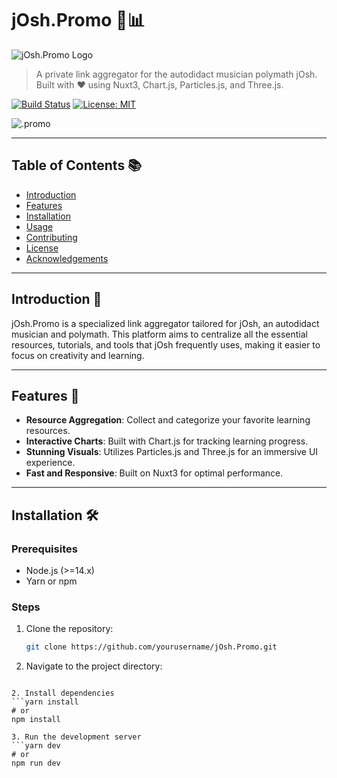 # jOsh.Promo 🎵📊

![jOsh.Promo Logo](./assets/logo.png)

> A private link aggregator for the autodidact musician polymath jOsh. Built with ❤️ using Nuxt3, Chart.js, Particles.js, and Three.js.

[![Build Status](https://travis-ci.com/yourusername/jOsh.Promo.svg?branch=main)](https://travis-ci.com/yourusername/jOsh.Promo)
[![License: MIT](https://img.shields.io/badge/License-MIT-yellow.svg)](https://opensource.org/licenses/MIT)

![.promo ](https://github.com/joshjgomes/.promo/assets/76191290/3649b045-c3d8-4297-94a7-b85673729b55)


---

## Table of Contents 📚

- [Introduction](#introduction)
- [Features](#features)
- [Installation](#installation)
- [Usage](#usage)
- [Contributing](#contributing)
- [License](#license)
- [Acknowledgements](#acknowledgements)

---

## Introduction 🎉

jOsh.Promo is a specialized link aggregator tailored for jOsh, an autodidact musician and polymath. This platform aims to centralize all the essential resources, tutorials, and tools that jOsh frequently uses, making it easier to focus on creativity and learning.

---

## Features 🌟

- **Resource Aggregation**: Collect and categorize your favorite learning resources.
- **Interactive Charts**: Built with Chart.js for tracking learning progress.
- **Stunning Visuals**: Utilizes Particles.js and Three.js for an immersive UI experience.
- **Fast and Responsive**: Built on Nuxt3 for optimal performance.

---

## Installation 🛠️

### Prerequisites

- Node.js (>=14.x)
- Yarn or npm

### Steps

1. Clone the repository:

   ```bash
   git clone https://github.com/yourusername/jOsh.Promo.git

2. Navigate to the project directory:

```cd jOsh.Promo

2. Install dependencies
```yarn install
# or
npm install

3. Run the development server
```yarn dev
# or
npm run dev


